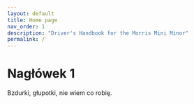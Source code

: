 ```yaml
---
layout: default
title: Home page
nav_order: 1
description: "Driver's Handbook for the Morris Mini Minor"
permalink: /
---
```


# Nagłówek 1 
Bzdurki, głupotki, nie wiem co robię. 

